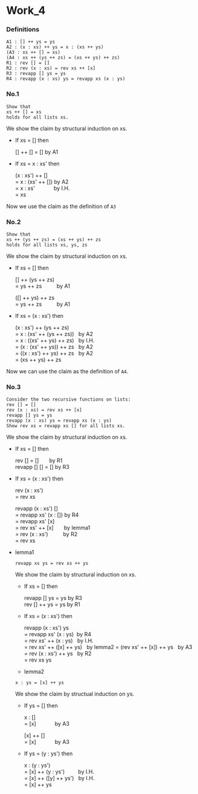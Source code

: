# Work_4

### Definitions

```
A1 : [] ++ ys = ys
A2 : (x : xs) ++ ys = x : (xs ++ ys)
(A3 : xs ++ [] = xs)
(A4 : xs ++ (ys ++ zs) = (xs ++ ys) ++ zs)
R1 : rev [] = []
R2 : rev (x : xs) = rev xs ++ [x]
R3 : revapp [] ys = ys
R4 : revapp (x : xs) ys = revapp xs (x : ys)
```

### No.1

```
Show that
xs ++ [] = xs
holds for all lists xs.
```

We show the claim by structural induction on xs.

- If xs = [] then

  [] ++ [] = [] by A1

- If xs = x : xs' then

  (x : xs') ++ []  
  = x : (xs' ++ []) by A2  
  = x : xs' &emsp;&emsp;&emsp; by I.H.  
  = xs

Now we use the claim as the definition of `A3`

### No.2

```
Show that
xs ++ (ys ++ zs) = (xs ++ ys) ++ zs
holds for all lists xs, ys, zs
```

We show the claim by structural induction on xs.

- If xs = [] then

  [] ++ (ys ++ zs)  
  = ys ++ zs &emsp;&emsp;&nbsp; by A1

  ([] ++ ys) ++ zs  
  = ys ++ zs &emsp;&emsp;&nbsp; by A1

- If xs = (x : xs') then

  (x : xs') ++ (ys ++ zs)  
  = x : (xs' ++ (ys ++ zs)) &nbsp;&nbsp;by A2  
  = x : ((xs' ++ ys) ++ zs) &nbsp;&nbsp;by I.H.  
  = (x : (xs' ++ ys)) ++ zs &nbsp;&nbsp;by A2  
  = ((x : xs') ++ ys) ++ zs &nbsp;&nbsp;by A2  
  = (xs ++ ys) ++ zs

Now we can use the claim as the definition of `A4`.

### No.3

```
Consider the two recursive functions on lists:
rev [] = []
rev (x : xs) = rev xs ++ [x]
revapp [] ys = ys
revapp (x : xs) ys = revapp xs (x : ys)
Show rev xs = revapp xs [] for all lists xs.
```

We show the claim by structural induction on xs.

- If xs = [] then

  rev [] = [] &nbsp;&nbsp;&nbsp;&nbsp;&nbsp;&nbsp;by R1  
  revapp [] [] = [] by R3

- If xs = (x : xs') then

  rev (x : xs')  
  = rev xs

  revapp (x : xs') []  
  = revapp xs' (x : []) by R4  
  = revapp xs' [x]  
  = rev xs' ++ [x] &nbsp;&nbsp;&nbsp;&nbsp;&nbsp; by lemma1  
  = rev (x : xs') &emsp;&emsp;&nbsp; by R2  
  = rev xs

- lemma1

  ```
  revapp xs ys = rev xs ++ ys
  ```

  We show the claim by structural induction on xs.

  - If xs = [] then

    revapp [] ys = ys by R3  
    rev [] ++ ys = ys by R1

  - If xs = (x : xs') then

    revapp (x : xs') ys  
    = revapp xs' (x : ys) &nbsp;by R4  
    = rev xs' ++ (x : ys) &nbsp; by I.H.  
    = rev xs' ++ ([x] ++ ys) &nbsp; by lemma2
    = (rev xs' ++ [x]) ++ ys &nbsp; by A3  
    = rev (x : xs') ++ ys &nbsp; by R2  
    = rev xs ys

  - lemma2

  ```
  x : ys = [x] ++ ys
  ```

  We show the claim by structual induction on ys.

  - If ys = [] then

    x : []  
    = [x] &emsp;&emsp;&emsp; by A3

    [x] ++ []  
    = [x] &emsp;&emsp;&emsp; by A3

  - If ys = (y : ys') then

    x : (y : ys')  
    = [x] ++ (y : ys') &emsp;&emsp; by I.H.  
    = [x] ++ ([y] ++ ys') &nbsp; by I.H.  
    = [x] ++ ys
